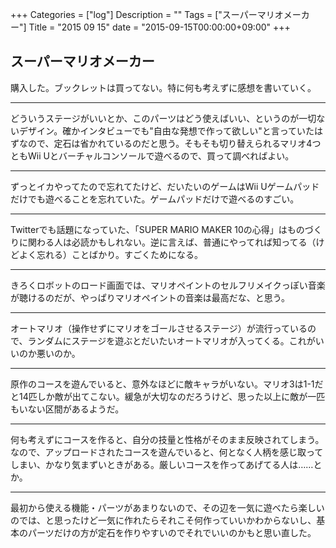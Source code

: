 +++
Categories = ["log"]
Description = ""
Tags = ["スーパーマリオメーカー"]
Title = "2015 09 15"
date = "2015-09-15T00:00:00+09:00"
+++

## スーパーマリオメーカー
購入した。ブックレットは買ってない。特に何も考えずに感想を書いていく。

----

どういうステージがいいとか、このパーツはどう使えばいい、というのが一切ないデザイン。確かインタビューでも"自由な発想で作って欲しい"と言っていたはずなので、定石は省かれているのだと思う。そもそも切り替えられるマリオ4つともWii Uとバーチャルコンソールで遊べるので、買って調べればよい。

----

ずっとイカやってたので忘れてたけど、だいたいのゲームはWii Uゲームパッドだけでも遊べることを忘れていた。ゲームパッドだけで遊べるのすごい。

----

Twitterでも話題になっていた、「SUPER MARIO MAKER 10の心得」はものづくりに関わる人は必読かもしれない。逆に言えば、普通にやってれば知ってる（けどよく忘れる）ことばかり。すごくためになる。

----

きろくロボットのロード画面では、マリオペイントのセルフリメイクっぽい音楽が聴けるのだが、やっぱりマリオペイントの音楽は最高だな、と思う。

----

オートマリオ（操作せずにマリオをゴールさせるステージ）が流行っているので、ランダムにステージを遊ぶとだいたいオートマリオが入ってくる。これがいいのか悪いのか。

----

原作のコースを遊んでいると、意外なほどに敵キャラがいない。マリオ3は1-1だと14匹しか敵が出てこない。緩急が大切なのだろうけど、思った以上に敵が一匹もいない区間があるようだ。

----

何も考えずにコースを作ると、自分の技量と性格がそのまま反映されてしまう。なので、アップロードされたコースを遊んでいると、何となく人柄を感じ取ってしまい、かなり気まずいときがある。厳しいコースを作ってあげてる人は……とか。

----

最初から使える機能・パーツがあまりないので、その辺を一気に遊べたら楽しいのでは、と思ったけど一気に作れたらそれこそ何作っていいかわからないし、基本のパーツだけの方が定石を作りやすいのでそれでいいのかもと思い直した。